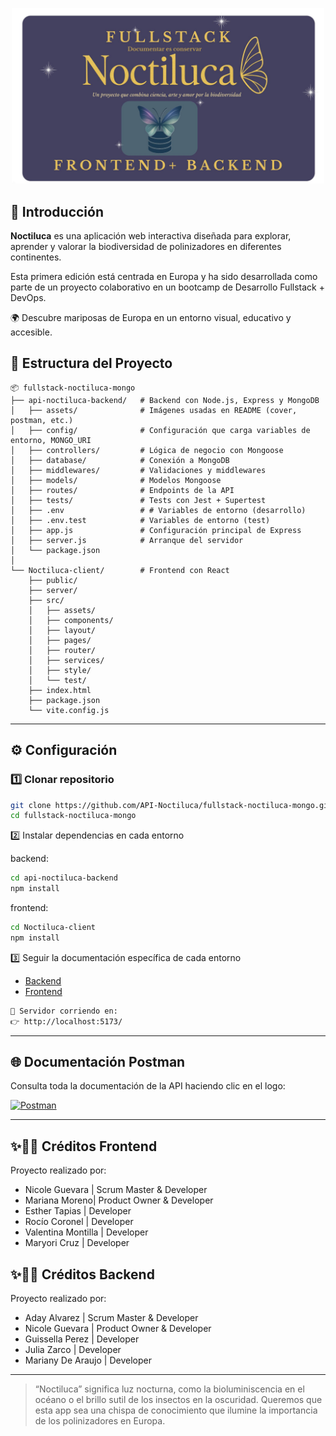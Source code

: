 <p align="center">
  <img src="./api-noctiluca-backend/assets/fullcover.jpg" alt="fullstack mongo" width="500px"/>
</p>

## 🐛 Introducción

**Noctiluca** es una aplicación web interactiva diseñada para explorar, aprender y valorar la biodiversidad de polinizadores en diferentes continentes.  

Esta primera edición está centrada en Europa y ha sido desarrollada como parte de un proyecto colaborativo en un bootcamp de Desarrollo Fullstack + DevOps.  

🌍 Descubre mariposas de Europa en un entorno visual, educativo y accesible.

## 📂 Estructura del Proyecto
```
📦 fullstack-noctiluca-mongo
├── api-noctiluca-backend/   # Backend con Node.js, Express y MongoDB
│   ├── assets/              # Imágenes usadas en README (cover, postman, etc.)
│   ├── config/              # Configuración que carga variables de entorno, MONGO_URI
│   ├── controllers/         # Lógica de negocio con Mongoose
│   ├── database/            # Conexión a MongoDB
│   ├── middlewares/         # Validaciones y middlewares
│   ├── models/              # Modelos Mongoose
│   ├── routes/              # Endpoints de la API
│   ├── tests/               # Tests con Jest + Supertest
│   ├── .env                 # # Variables de entorno (desarrollo)
│   ├── .env.test            # Variables de entorno (test)
│   ├── app.js               # Configuración principal de Express
│   ├── server.js            # Arranque del servidor
│   └── package.json
│
└── Noctiluca-client/        # Frontend con React
    ├── public/
    ├── server/
    ├── src/
    │   ├── assets/
    │   ├── components/
    │   ├── layout/
    │   ├── pages/
    │   ├── router/
    │   ├── services/
    │   ├── style/
    │   └── test/
    ├── index.html
    ├── package.json
    └── vite.config.js
```
---
## ⚙️ Configuración

### 1️⃣ Clonar repositorio

```bash
git clone https://github.com/API-Noctiluca/fullstack-noctiluca-mongo.git
cd fullstack-noctiluca-mongo
```
2️⃣ Instalar dependencias en cada entorno

backend: 
```bash
cd api-noctiluca-backend
npm install
```

frontend: 
```bash
cd Noctiluca-client
npm install
```
3️⃣ Seguir la documentación específica de cada entorno

<ul>
  <li><a href="./api-noctiluca-backend/README.md" target="_blank">Backend</a></li>
  <li><a href="./Noctiluca-client/README.md" target="_blank">Frontend</a></li>
</ul>


```bash
🦋 Servidor corriendo en:
👉 http://localhost:5173/
```

---
## 🌐 Documentación Postman

Consulta toda la documentación de la API haciendo clic en el logo:

<a href="https://documenter.getpostman.com/view/46421388/2sB3HqJJas" target="_blank">
  <img src="https://voyager.postman.com/logo/postman-logo-orange-stacked.svg" alt="Postman" width="220"/>
</a>

---


## ✨👩‍💻 Créditos Frontend 


Proyecto realizado por:

- Nicole Guevara  | Scrum Master & Developer
- Mariana Moreno| Product Owner & Developer
- Esther Tapias  |  Developer
- Rocío Coronel  |  Developer
- Valentina Montilla  |  Developer
- Maryori Cruz   |  Developer

## ✨👩‍💻 Créditos Backend 

Proyecto realizado por:

- Aday Alvarez | Scrum Master & Developer
- Nicole Guevara | Product Owner & Developer
- Guissella Perez |  Developer
- Julia Zarco  |  Developer
- Mariany De Araujo |  Developer

---
>“Noctiluca” significa luz nocturna, como la bioluminiscencia en el océano o el brillo sutil de los insectos en la oscuridad. Queremos que esta app sea una chispa de conocimiento que ilumine la importancia de los polinizadores en Europa.